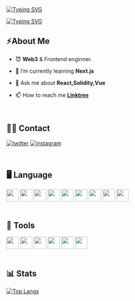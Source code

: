 <!-- [![betterCallNealB](https://github-production-user-asset-6210df.s3.amazonaws.com/6915577/244955440-06f23cee-363e-420e-90e6-be7a85401514.jpg)](https://linktr.ee/0xChix0k) -->

[![Typing SVG](https://readme-typing-svg.demolab.com?font=Press+Start+2P&size=40&duration=1000&pause=1000&color=FFFFFF&center=true&vCenter=true&multiline=true&repeat=false&width=830&height=60&lines=Better+call+Neal)](https://linktr.ee/0xChix0k)

[![Typing SVG](https://readme-typing-svg.demolab.com?font=Press+Start+2P&duration=1000&pause=10&color=FFFFFF&center=true&vCenter=true&multiline=true&repeat=false&width=830&height=100&lines=NFT%2FCrypto+holder;Website+development;Web3+solution)](https://linktr.ee/0xChix0k)

## ⚡About Me

- 😈 **Web3** & Frontend enginner.

- 🌱 I’m currently learning **Next.js**

- 💬 Ask me about **React,Solidity,Vue**

- 📫 How to reach me [**Linktree**](https://linktr.ee/0xChix0k)

<br>

## 👨‍💻 Contact

[![twitter](https://img.shields.io/badge/twitter-1DA1F2?style=for-the-badge&logo=twitter&logoColor=white)](https://twitter.com/0xChix0k)
[![instagram](https://img.shields.io/badge/Instagram-E4405F?style=for-the-badge&logo=instagram&logoColor=white)](https://instagram.com/0xChix0k)

<br>

## 🖥 Language

<div>
<a href="https://reactjs.org/" target="_blank">
<img height="32" width="32" src="https://cdn.simpleicons.org/react" /></a>
<a href="https://vuejs.org/" target="_blank">
<img height="32" width="32" src="https://cdn.simpleicons.org/Vue.js" /></a>
<a href="https://nodejs.org/en" target="_blank">
<img height="32" width="32" src="https://cdn.simpleicons.org/nodedotjs" /><a/>
<a href="https://developer.mozilla.org/en-US/docs/Web/JavaScript" target="_blank">
<img height="32" width="32" src="https://cdn.simpleicons.org/Javascript" /></a>
<a href="https://www.typescriptlang.org/" target="_blank">
<img height="32" width="32" src="https://cdn.simpleicons.org/typescript" /><a/>
<a href="https://www.w3.org/html/" target="_blank">
<img height="32" width="32" src="https://cdn.simpleicons.org/HTML5" /></a>
<a href="https://www.w3schools.com/css/" target="_blank">
<img height="32" width="32" src="https://cdn.simpleicons.org/CSS3" /></a>
<a href="https://getbootstrap.com/" target="_blank">
<img height="32" width="32" src="https://cdn.simpleicons.org/bootstrap" /></a>
<a href="https://docs.soliditylang.org/en/latest/" target="_blank">
<img height="32" width="32" src="https://cdn.simpleicons.org/Solidity" /><a/>
</div>
<br>

## 📄 Tools

<div>
<a href="https://code.visualstudio.com/" target="_blank">
<img height="32" width="32" src="https://cdn.simpleicons.org/visualstudiocode" /><a/>
<a href="https://git-scm.com/" target="_blank">
<img height="32" width="32" src="https://cdn.simpleicons.org/git" /><a/>
<a href="https://chat.openai.com/" target="_blank">
<img height="32" width="32" src="https://cdn.simpleicons.org/openai" /><a/>
<a href="https://www.adobe.com/" target="_blank">
<img height="32" width="32" src="https://cdn.simpleicons.org/adobephotoshop" /><a/>
<a href="https://mui.com/" target="_blank">
<img height="32" width="32" src="https://cdn.simpleicons.org/mui" /><a/>
<a href="https://ant.design/" target="_blank">
<img height="32" width="32" src="https://cdn.simpleicons.org/antdesign" /><a/>
</div>
<br>

## 📊 Stats

<!-- [![GitHub Streak](https://streak-stats.demolab.com?user=0xChix0k&theme=dark&date_format=%5BY.%5Dn.j&mode=weekly)](https://git.io/streak-stats) -->

[![Top Langs](https://github-readme-stats.vercel.app/api/top-langs/?username=0xChix0k&layout=compact&bg_color=000000&text_color=ffffff)](https://github.com/0xChix0k/github-readme-stats)
<!-- [![trophy](https://github-readme-stats.vercel.app/api?username=0xChix0k&theme=blue-green)](https://github.com/0xChix0k/github-profile-trophy) -->

<!--
**0xChix0k/0xChix0k** is a ✨ _special_ ✨ repository because its `README.md` (this file) appears on your GitHub profile.

Here are some ideas to get you started:

- 🔭 I’m currently working on ...
- 🌱 I’m currently learning ...
- 👯 I’m looking to collaborate on ...
- 🤔 I’m looking for help with ...
- 💬 Ask me about ...
- 📫 How to reach me: ...
- 😄 Pronouns: ...
- ⚡ Fun fact: ...
-->
